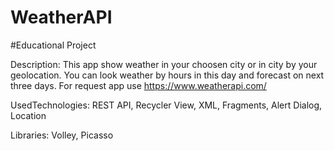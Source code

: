 # WeatherAPI
#Educational Project

Description:
This app show weather in your choosen city or in city by your geolocation. You can look weather by hours in this day and forecast on next three days. 
For request app use https://www.weatherapi.com/

UsedTechnologies:
REST API, Recycler View, XML, Fragments, Alert Dialog, Location

Libraries:
Volley, Picasso
